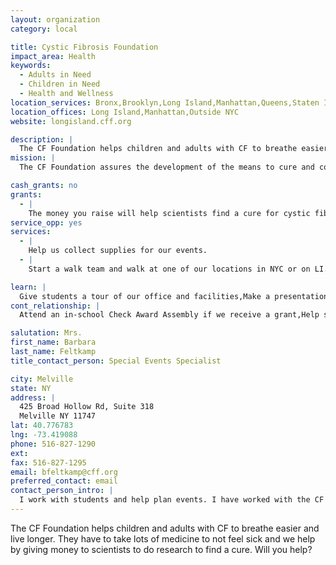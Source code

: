 ```yaml
---
layout: organization
category: local

title: Cystic Fibrosis Foundation
impact_area: Health
keywords: 
  - Adults in Need
  - Children in Need
  - Health and Wellness
location_services: Bronx,Brooklyn,Long Island,Manhattan,Queens,Staten Island,Greater New York
location_offices: Long Island,Manhattan,Outside NYC
website: longisland.cff.org

description: |
  The CF Foundation helps children and adults with CF to breathe easier and live longer. They have to take lots of medicine to not feel sick and we help by giving money to scientists to do research to find a cure. Will you help?
mission: |
  The CF Foundation assures the development of the means to cure and control cystic fibrosis and to improve the quality of life for those with the disease.

cash_grants: no
grants: 
  - |
    The money you raise will help scientists find a cure for cystic fibrosis.
service_opp: yes
services: 
  - |
    Help us collect supplies for our events.
  - |
    Start a walk team and walk at one of our locations in NYC or on LI.

learn: |
  Give students a tour of our office and facilities,Make a presentation about our organization,Speak over the phone about our work
cont_relationship: |
  Attend an in-school Check Award Assembly if we receive a grant,Help students tell local newspapers and media about their grant and/or project with us,Collect pennies during the Penny Harvest next fall

salutation: Mrs.
first_name: Barbara
last_name: Feltkamp
title_contact_person: Special Events Specialist

city: Melville
state: NY
address: |
  425 Broad Hollow Rd, Suite 318  
  Melville NY 11747
lat: 40.776783
lng: -73.419088
phone: 516-827-1290
ext: 
fax: 516-827-1295
email: bfeltkamp@cff.org
preferred_contact: email
contact_person_intro: |
  I work with students and help plan events. I have worked with the CF Foundation for over 3 years.
---
```

The CF Foundation helps children and adults with CF to breathe easier and live longer. They have to take lots of medicine to not feel sick and we help by giving money to scientists to do research to find a cure. Will you help?